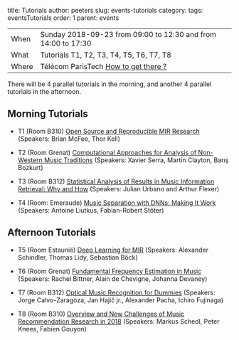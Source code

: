 title: Tutorials
author: peeters
slug: events-tutorials
category:
tags: eventsTutorials
order: 1
parent: events

<TABLE>
<TR><TD class=xlDate>When</TD><TD class=xlGrey>
Sunday 2018-09-23 from 09:00 to 12:30 and from 14:00 to 17:30
</TD></TR><TD class=xlDate>What</TD><TD class=xlGrey>
Tutorials T1, T2, T3, T4, T5, T6, T7, T8
</TD></TR><TD class=xlDate>Where</TD><TD class=xlGrey>
Télécom ParisTech <A HREF="../pages/venueTPT.html">How to get there ?</A>
</TD></TR>
</TABLE>

<P></P>

There will be 4 parallel tutorials in the morning, and another 4 parallel tutorials in the afternoon.

## Morning Tutorials


- T1 (Room B310) [Open Source and Reproducible MIR Research]({filename}/pages/eventsTutorial14.md)
(Speakers: Brian McFee, Thor Kell)

- T2 (Room Grenat) [Computational Approaches for Analysis of Non-Western Music Traditions]({filename}/pages/eventsTutorial09.md)
(Speakers: Xavier Serra, Martin Clayton, Barış Bozkurt)

- T3 (Room B312) [Statistical Analysis of Results in Music Information Retrieval: Why and How]({filename}/pages/eventsTutorial17.md)
(Speakers: Julian Urbano and Arthur Flexer)

- T4 (Room: Emeraude) [Music Separation with DNNs: Making It Work]({filename}/pages/eventsTutorial01.md)
(Speakers: Antoine Liutkus, Fabian-Robert Stöter)


## Afternoon Tutorials

- T5 (Room Estaunié) [Deep Learning for MIR]({filename}/pages/eventsTutorial04.md)
(Speakers: Alexander Schindler, Thomas Lidy, Sebastian Böck)

- T6 (Room Grenat) [Fundamental Frequency Estimation in Music]({filename}/pages/eventsTutorial06.md)
(Speakers: Rachel Bittner, Alain de Chevigne, Johanna Devaney)

- T7 (Room B312) [Optical Music Recognition for Dummies]({filename}/pages/eventsTutorial07.md)
(Speakers: Jorge Calvo-Zaragoza, Jan Hajič jr., Alexander Pacha, Ichiro Fujinaga)

- T8 (Room B310) [Overview and New Challenges of Music Recommendation Research in 2018]({filename}/pages/eventsTutorial11.md)
(Speakers: Markus Schedl, Peter Knees, Fabien Gouyon)

